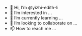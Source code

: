 - 👋 Hi, I’m @yizhi-edith-li
- 👀 I’m interested in ...
- 🌱 I’m currently learning ...
- 💞️ I’m looking to collaborate on ...
- 📫 How to reach me ...

<!---
yizhi-edith-li/yizhi-edith-li is a ✨ special ✨ repository because its `README.md` (this file) appears on your GitHub profile.
You can click the Preview link to take a look at your changes.
--->

